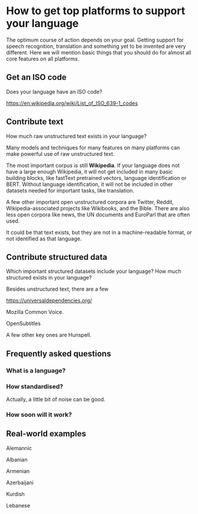 # How to get top platforms to support your language

The optimum course of action depends on your goal.
Getting support for speech recognition, translation and something yet to be invented are very different.
Here we will mention basic things that you should do for almost all core features on all platforms.

## Get an ISO code

Does your language have an ISO code?

https://en.wikipedia.org/wiki/List_of_ISO_639-1_codes

## Contribute text

How much raw unstructured text exists in your language?

Many models and techniques for many features on many platforms can make powerful use of raw unstructured text.

The most important corpus is still **Wikipedia**.  If your language does not have a large enough Wikipedia, it will not get included in many basic building blocks,
like fastText pretrained vectors, language identification or BERT.
Without language identification, it will not be included in other datasets needed for important tasks, like translation.

A few other important open unstructured corpora are Twitter, Reddit, Wikipedia-associated projects like Wikibooks, and the Bible.
There are also less open corpora like news, the UN documents and EuroParl that are often used.

It could be that text exists, but they are not in a machine-readable format, or not identified as that language.

## Contribute structured data

Which important structured datasets include your language?  How much structured exists in your language?

Besides unstructured text, there are a few 

https://universaldependencies.org/

Mozilla Common Voice.

OpenSubtitles

A few other key ones are Hunspell.


## Frequently asked questions

### What is a language?

### How standardised?

Actually, a little bit of noise can be good.

### How soon will it work?

## Real-world examples

Alemannic

Albanian

Armenian

Azerbaijani

Kurdish

Lebanese
